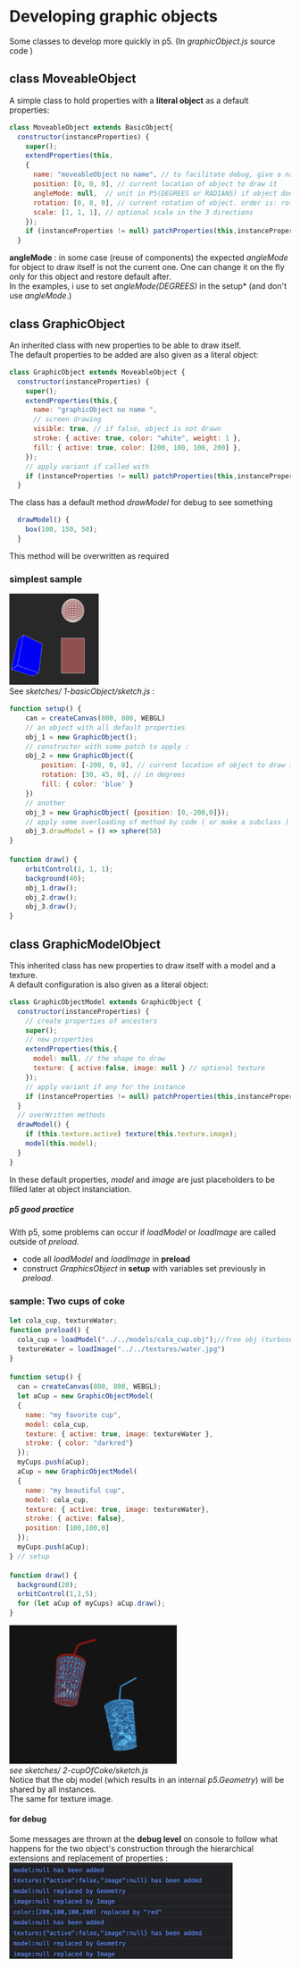 # Developing graphic objects 
Some classes to develop more quickly in p5. 
(In *graphicObject.js* source code )
## class MoveableObject 
A simple class to hold properties with a **literal object** as a default properties: 
``` javascript 
class MoveableObject extends BasicObject{
  constructor(instanceProperties) {
    super();
    extendProperties(this,
    {
      name: "moveableObject no name", // to facilitate debug, give a name to your objects
      position: [0, 0, 0], // current location of object to draw it
      angleMode: null,  // unit in P5(DEGREES or RADIANS) if object don't use current one 
      rotation: [0, 0, 0], // current rotation of object. order is: rotateX, then Y , then Z
      scale: [1, 1, 1], // optional scale in the 3 directions
    });
    if (instanceProperties != null) patchProperties(this,instanceProperties);
  }
  ```   
   **angleMode** : in some case (reuse of components) the expected *angleMode* for object to draw itself is not the current one. One can change it on the fly only for this object and restore default after.    
  In the examples, i use to set *angleMode(DEGREES)* in the setup* (and don't use *angleMode*.) 

## class GraphicObject
An inherited class with new properties to be able to draw itself.  
The default properties to be added are also given as a literal object:    
```javascript 
class GraphicObject extends MoveableObject {
  constructor(instanceProperties) {
    super();
    extendProperties(this,{
      name: "graphicObject no name ", 
      // screen drawing
      visible: true, // if false, object is not drawn
      stroke: { active: true, color: "white", weight: 1 },
      fill: { active: true, color: [200, 100, 100, 200] },
    });
    // apply variant if called with
    if (instanceProperties != null) patchProperties(this,instanceProperties);
  }
``` 
The class has a default method *drawModel* for debug to see something
``` javascript   
  drawModel() {
    box(100, 150, 50);
  }   
```
This method will be overwritten as required
### simplest sample 
  
<img src = "../img/forDoc/threeObjects.png"  width = 160></img>   
See *sketches/ 1-basicObject/sketch.js* :   

```javascript 
function setup() {
    can = createCanvas(800, 800, WEBGL)
    // an object with all default properties
    obj_1 = new GraphicObject();
    // constructor with some patch to apply :
    obj_2 = new GraphicObject({
        position: [-200, 0, 0], // current location of object to draw it
        rotation: [30, 45, 0], // in degrees
        fill: { color: 'blue' }
    })
    // another 
    obj_3 = new GraphicObject( {position: [0,-200,0]});
    // apply some overloading of method by code ( or make a subclass )
    obj_3.drawModel = () => sphere(50)
}

function draw() {
    orbitControl(1, 1, 1);
    background(40);
    obj_1.draw();
    obj_2.draw();
    obj_3.draw();
}
``` 
## class GraphicModelObject 
This inherited class has new properties to draw itself with a model and a texture.  
A default configuration is also given as a  literal object:  
```javascript
class GraphicObjectModel extends GraphicObject {
  constructor(instanceProperties) {
    // create properties of ancesters 
    super(); 
    // new properties 
    extendProperties(this,{
      model: null, // the shape to draw
      texture: { active:false, image: null } // optional texture
    });
    // apply variant if any for the instance
    if (instanceProperties != null) patchProperties(this,instanceProperties);
  }
  // overWritten methods
  drawModel() {
    if (this.texture.active) texture(this.texture.image);
    model(this.model);
  }
}
```
In these default properties, *model* and *image* are just placeholders to be filled later at object instanciation.   
##### p5 good practice  
With p5, some problems can occur if *loadModel* or *loadImage* are called outside of *preload*.   
  - code all *loadModel* and *loadImage* in **preload** 
  - construct *GraphicsObject* in **setup** with variables set previously in *preload*. 
  
### sample: Two cups of coke 

```javascript 
let cola_cup, textureWater;
function preload() {
  cola_cup = loadModel("../../models/cola_cup.obj");//free obj (turbosquid.com author:rozenkrantz)
  textureWater = loadImage("../../textures/water.jpg")
}

function setup() {
  can = createCanvas(800, 800, WEBGL);
  let aCup = new GraphicObjectModel(
  {
    name: "my favorite cup",
    model: cola_cup,
    texture: { active: true, image: textureWater },
    stroke: { color: "darkred"}
  });
  myCups.push(aCup);
  aCup = new GraphicObjectModel(
  {
    name: "my beautiful cup",
    model: cola_cup,
    texture: { active: true, image: textureWater},
    stroke: { active: false},
    position: [100,100,0]
  });
  myCups.push(aCup);
} // setup

function draw() {
  background(20);
  orbitControl(1,1,5);
  for (let aCup of myCups) aCup.draw();
}
```
<img src = "../img/forDoc/twoCups.png" width = "300"></img>   
*see sketches/ 2-cupOfCoke/sketch.js*  
Notice that the obj model (which results in an internal *p5.Geometry*) will be shared by all instances.   
The same for texture image.  
#### for debug 
Some messages are thrown at the **debug level** on console to follow what happens for the two object's construction through the hierarchical extensions and replacement of properties :    
<img src = "../img/forDoc/verboseSample.png" width = "400"></img>   
